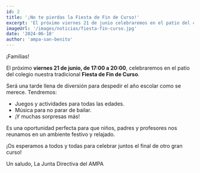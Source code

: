```yaml
---
id: 2
title: '¡No te pierdas la Fiesta de Fin de Curso!'
excerpt: 'El próximo viernes 21 de junio celebraremos en el patio del colegio nuestra tradicional Fiesta de Fin de Curso. ¡Habrá juegos, música, y muchas sorpresas!'
imageUrl: '/images/noticias/fiesta-fin-curso.jpg'
date: '2024-06-10'
author: 'ampa-san-benito'
---
```


¡Familias!

El próximo **viernes 21 de junio, de 17:00 a 20:00**, celebraremos en el patio del colegio nuestra tradicional **Fiesta de Fin de Curso**.

Será una tarde llena de diversión para despedir el año escolar como se merece. Tendremos:

*   Juegos y actividades para todas las edades.
*   Música para no parar de bailar.
*   ¡Y muchas sorpresas más!

Es una oportunidad perfecta para que niños, padres y profesores nos reunamos en un ambiente festivo y relajado.

¡Os esperamos a todos y todas para celebrar juntos el final de otro gran curso!

Un saludo,
La Junta Directiva del AMPA